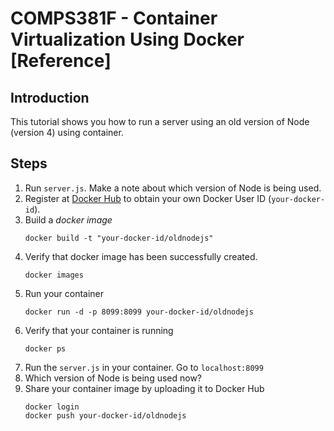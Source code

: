 # COMPS381F - Container Virtualization Using Docker [Reference]
## Introduction
This tutorial shows you how to run a server using an old version of Node (version 4) using container.  

## Steps
1. Run `server.js`. Make a note about which version of Node is being used.
3. Register at [Docker Hub](https://hub.docker.com) to obtain your own Docker User ID (`your-docker-id`).
3. Build a *docker image*
   ```
   docker build -t "your-docker-id/oldnodejs"
   ```
4. Verify that docker image has been successfully created.
   ```
   docker images
   ```
5. Run your container
   ```
   docker run -d -p 8099:8099 your-docker-id/oldnodejs
   ```
6. Verify that your container is running
   ```
   docker ps
   ```
7. Run the `server.js` in your container.  Go to `localhost:8099`
8. Which version of Node is being used now?
9. Share your container image by uploading it to Docker Hub
   ```
   docker login
   docker push your-docker-id/oldnodejs
   ```